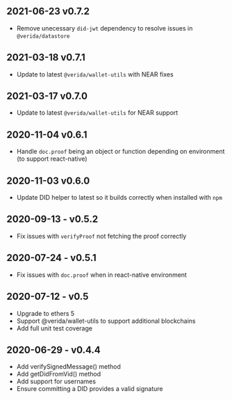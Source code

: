 
2021-06-23 v0.7.2
-----------------------

- Remove unecessary `did-jwt` dependency to resolve issues in `@verida/datastore`

2021-03-18 v0.7.1
-----------------------

- Update to latest `@verida/wallet-utils` with NEAR fixes

2021-03-17 v0.7.0
-----------------------

- Update to latest `@verida/wallet-utils` for NEAR support

2020-11-04 v0.6.1
-----------------------

- Handle `doc.proof` being an object or function depending on environment (to support react-native)

2020-11-03 v0.6.0
-----------------------

- Update DID helper to latest so it builds correctly when installed with `npm`

2020-09-13 - v0.5.2
-----------------------

- Fix issues with `verifyProof` not fetching the proof correctly

2020-07-24 - v0.5.1
-----------------------

- Fix issues with `doc.proof` when in react-native environment

2020-07-12 - v0.5
-----------------------

- Upgrade to ethers 5
- Support @verida/wallet-utils to support additional blockchains
- Add full unit test coverage

2020-06-29 - v0.4.4
-----------------------

- Add verifySignedMessage() method
- Add getDidFromVid() method
- Add support for usernames
- Ensure committing a DID provides a valid signature
